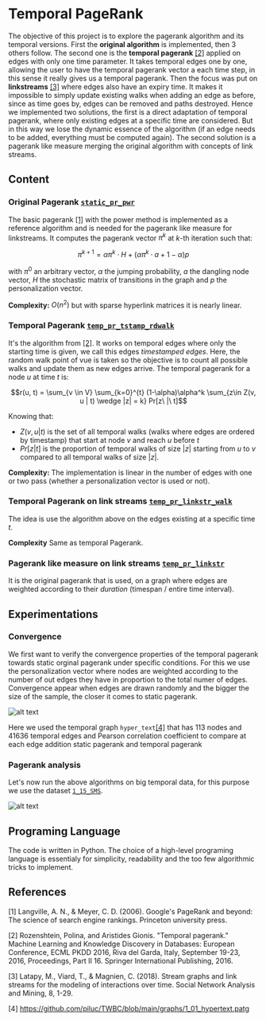 # Temporal PageRank

The objective of this project is to explore the pagerank algorithm and its temporal versions. First the **original algorithm** is implemented, then 3 others follow. The second one is the **temporal pagerank** [[2]](#2) applied on edges with only one time parameter. It takes temporal edges one by one, allowing the user to have the temporal pagerank vector a each time step, in this sense it really gives us a temporal pagerank. Then the focus was put on **linkstreams** [[3]](#3) where edges also have an expiry time. It makes it impossible to simply update existing walks when adding an edge as before, since as time goes by, edges can be removed and paths destroyed. Hence we implemented two solutions, the first is a direct adaptation of temporal pagerank, where only existing edges at a specific time are considered. But in this way we lose the dynamic essence of the algorithm (if an edge needs to be added, everything must be computed again). The second solution is a pagerank like measure merging the original algorithm with concepts of link streams.

## Content

### Original Pagerank [```static_pr_pwr```](./src/pagerank.py)

The basic pagerank [[1]](#1) with the power method is implemented as a reference algorithm and is needed for the pagerank like measure for linkstreams.
It computes the pagerank vector $\pi^k$ at $k$-th iteration such that:

$$\pi^{k+1} = \alpha \pi^k \cdot H + (\alpha \pi^k \cdot a + 1-\alpha) p$$

with $\pi^0$ an arbitrary vector, $\alpha$ the jumping probability, $a$ the dangling node vector, $H$ the stochastic matrix of transitions in the graph and $p$ the personalization vector.

**Complexity:** $O(n^2)$ but with sparse hyperlink matrices it is nearly linear.

### Temporal Pagerank [```temp_pr_tstamp_rdwalk```](./src/pagerank.py)

It's the algorithm from [[2]](#2). It works on temporal edges where only the starting time is given, we call this edges *timestamped edges*.
Here, the random walk point of vue is taken so the objective is to count all possible walks and update them as new edges arrive. The temporal pagerank for a node $u$ at time $t$ is:

$$r(u, t) = \sum_{v \in V} \sum_{k=0}^{t} (1-\alpha)\alpha^k \sum_{z\in Z(v, u | t) \wedge |z| = k} Pr[z\ |\ t]$$

Knowing that:

- $Z(v, u|t)$ is the set of all temporal walks (walks where edges are ordered by timestamp) that start at node $v$ and reach $u$ before $t$
- $Pr[z|t]$ is the proportion of temporal walks of size $|z|$ starting from $u$ to $v$ compared to all temporal walks of size $|z|$.

**Complexity:** The implementation is linear in the number of edges with one or two pass (whether a personalization vector is used or not).

### Temporal Pagerank on link streams [```temp_pr_linkstr_walk```](./src/pagerank.py)

The idea is use the algorithm above on the edges existing at a specific time $t$.

**Complexity** Same as temporal Pagerank.

### Pagerank like measure on link streams [```temp_pr_linkstr```](./src/pagerank.py)

It is the original pagerank that is used, on a graph where edges are weighted according to their *duration* (timespan / entire time interval).

## Experimentations

### Convergence

We first want to verify the convergence properties of the temporal pagerank towards static orginal pagerank under specific conditions.
For this we use the personalization vector where nodes are weighted according to the number of out edges they have in proportion to the total numer of edges.
Convergence appear when edges are drawn randomly and the bigger the size of the sample, the closer it comes to static pagerank.

![alt text](https://github.com/MLouis8/pagerank/blob/tree/main/plots/convergence.jpg)

Here we used the temporal graph ```hyper_text```[[4]](#4) that has $113$ nodes and $41636$ temporal edges and Pearson correlation coefficient to compare at each edge addition static pagerank and temporal pagerank

### Pagerank analysis

Let's now run the above algorithms on big temporal data, for this purpose we use the dataset [```1_15_SMS```](./data/1_15_SMS.patg).

![alt text](https://github.com/MLouis8/pagerank/blob/tree/main/plots/pr_comparisons.jpg?raw=true)

## Programing Language

The code is written in Python. The choice of a high-level programing language is essentialy for simplicity, readability and the too few algorithmic tricks to implement.

## References

<a id="1">[1]</a>
Langville, A. N., & Meyer, C. D. (2006). Google's PageRank and beyond: The science of search engine rankings. Princeton university press.

<a id="2">[2]</a>
Rozenshtein, Polina, and Aristides Gionis. "Temporal pagerank." Machine Learning and Knowledge Discovery in Databases: European Conference, ECML PKDD 2016, Riva del Garda, Italy, September 19-23, 2016, Proceedings, Part II 16. Springer International Publishing, 2016.

<a id="3">[3]</a>
Latapy, M., Viard, T., & Magnien, C. (2018). Stream graphs and link streams for the modeling of interactions over time. Social Network Analysis and Mining, 8, 1-29.

<a id="3">[4]</a>
https://github.com/piluc/TWBC/blob/main/graphs/1_01_hypertext.patg